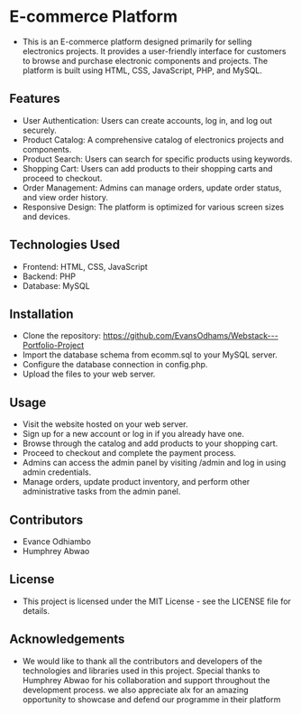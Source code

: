 # E-commerce Platform

- This is an E-commerce platform designed primarily for selling electronics projects. It provides a user-friendly interface for customers to browse and purchase electronic components and projects. The platform is built using HTML, CSS, JavaScript, PHP, and MySQL.

## Features
- User Authentication: Users can create accounts, log in, and log out securely.
- Product Catalog: A comprehensive catalog of electronics projects and components.
- Product Search: Users can search for specific products using keywords.
- Shopping Cart: Users can add products to their shopping carts and proceed to checkout.
- Order Management: Admins can manage orders, update order status, and view order history.
- Responsive Design: The platform is optimized for various screen sizes and devices.

## Technologies Used
- Frontend: HTML, CSS, JavaScript
- Backend: PHP
- Database: MySQL

## Installation
- Clone the repository: https://github.com/EvansOdhams/Webstack---Portfolio-Project
- Import the database schema from ecomm.sql to your MySQL server.
- Configure the database connection in config.php.
- Upload the files to your web server.


## Usage
- Visit the website hosted on your web server.
- Sign up for a new account or log in if you already have one.
- Browse through the catalog and add products to your shopping cart.
- Proceed to checkout and complete the payment process.
- Admins can access the admin panel by visiting /admin and log in using admin credentials.
- Manage orders, update product inventory, and perform other administrative tasks from the admin panel.

## Contributors
- Evance Odhiambo
- Humphrey Abwao

## License
- This project is licensed under the MIT License - see the LICENSE file for details.

## Acknowledgements
- We would like to thank all the contributors and developers of the technologies and libraries used in this project. Special thanks to Humphrey Abwao for his collaboration and support throughout the development process.
we also appreciate alx for an amazing opportunity to showcase and defend our programme in their platform
